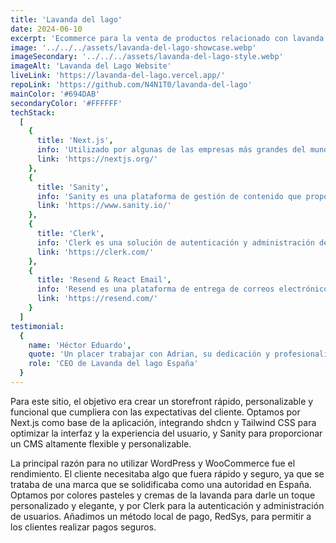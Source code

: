 ```yaml
---
title: 'Lavanda del lago'
date: 2024-06-10
excerpt: 'Ecommerce para la venta de productos relacionado con lavanda y productos naturales, creado y potenciado con estas tecnologías:'
image: '../../../assets/lavanda-del-lago-showcase.webp'
imageSecondary: '../../../assets/lavanda-del-lago-style.webp'
imageAlt: 'Lavanda del Lago Website'
liveLink: 'https://lavanda-del-lago.vercel.app/'
repoLink: 'https://github.com/N4N1T0/lavanda-del-lago'
mainColor: '#694DAB'
secondaryColor: '#FFFFFF'
techStack:
  [
    {
      title: 'Next.js',
      info: 'Utilizado por algunas de las empresas más grandes del mundo, Next.js le permite crear aplicaciones web completas ampliando las últimas funciones de React e integrando potentes herramientas JavaScript basadas en Rust para las construcciones más rápidas.',
      link: 'https://nextjs.org/'
    },
    {
      title: 'Sanity',
      info: 'Sanity es una plataforma de gestión de contenido que proporciona un CMS altamente flexible y personalizable, ideal para crear experiencias de contenido modernas y escalables.',
      link: 'https://www.sanity.io/'
    },
    {
      title: 'Clerk',
      info: 'Clerk es una solución de autenticación y administración de usuarios que ofrece registro, inicio de sesión y perfiles de usuarios completamente personalizables, facilitando la implementación de seguridad en las aplicaciones web.',
      link: 'https://clerk.com/'
    },
    {
      title: 'Resend & React Email',
      info: 'Resend es una plataforma de entrega de correos electrónicos que facilita la integración de notificaciones y campañas de correo. Junto con React Email, permite diseñar y enviar correos electrónicos personalizables con componentes de React.',
      link: 'https://resend.com/'
    }
  ]
testimonial:
  {
    name: 'Héctor Eduardo',
    quote: 'Un placer trabajar con Adrian, su dedicación y profesionalismo son ejemplares.',
    role: 'CEO de Lavanda del lago España'
  }
---
```


Para este sitio, el objetivo era crear un storefront rápido, personalizable y funcional que cumpliera con las expectativas del cliente. Optamos por Next.js como base de la aplicación, integrando shdcn y Tailwind CSS para optimizar la interfaz y la experiencia del usuario, y Sanity para proporcionar un CMS altamente flexible y personalizable.

La principal razón para no utilizar WordPress y WooCommerce fue el rendimiento. El cliente necesitaba algo que fuera rápido y seguro, ya que se trataba de una marca que se solidificaba como una autoridad en España. Optamos por colores pasteles y cremas de la lavanda para darle un toque personalizado y elegante, y por Clerk para la autenticación y administración de usuarios. Añadimos un método local de pago, RedSys, para permitir a los clientes realizar pagos seguros.
